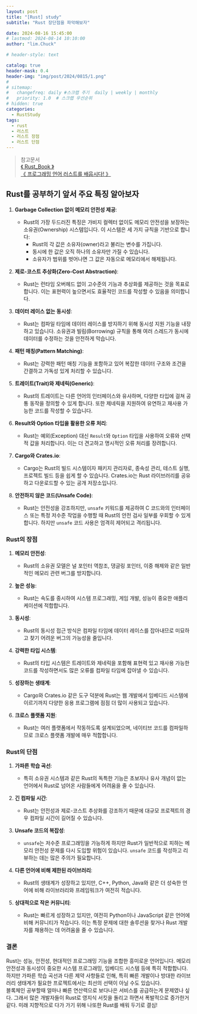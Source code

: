 ```yaml
---
layout: post
title: "[Rust] study"
subtitle: "Rust 장단점을 파악해보자"

date: 2024-08-16 15:45:00
# lastmod: 2024-08-14 10:10:00
author: "lim.Chuck"

# header-style: text

catalog: true
header-mask: 0.4
header-img: "img/post/2024/0815/1.png"
#
# sitemap:
#   changefreq: daily #스크랩 주기  daily | weekly | monthly
#   priority: 1.0  # 스크랩 우선순위
# hidden: true
categories:
  - RustStudy
tags:
  - rust
  - 러스트
  - 러스트 장점
  - 러스트 단점
---
```


> 참고문서 <br/>[ 《 Rust_Book 》 ](https://doc.rust-kr.org/)<br/>[ 《 프로그래밍 언어 러스트를 배웁시다! 》 ](https://www.youtube.com/watch?v=W9DO6m8JSSs&list=PLfllocyHVgsSJf1zO6k6o3SX2mbZjAqYE)

## Rust를 공부하기 앞서 주요 특징 알아보자

1. **Garbage Collection 없이 메모리 안전성 제공**:

   - Rust의 가장 두드러진 특징은 가비지 컬렉터 없이도 메모리 안전성을 보장하는 소유권(Ownership) 시스템입니다. 이 시스템은 세 가지 규칙을 기반으로 합니다:
     - Rust의 각 값은 소유자(owner)라고 불리는 변수를 가집니다.
     - 동시에 한 값은 오직 하나의 소유자만 가질 수 있습니다.
     - 소유자가 범위를 벗어나면 그 값은 자동으로 메모리에서 해제됩니다.

2. **제로-코스트 추상화(Zero-Cost Abstraction)**:

   - Rust는 런타임 오버헤드 없이 고수준의 기능과 추상화를 제공하는 것을 목표로 합니다. 이는 표현력이 높으면서도 효율적인 코드를 작성할 수 있음을 의미합니다.

3. **데이터 레이스 없는 동시성**:

   - Rust는 컴파일 타임에 데이터 레이스를 방지하기 위해 동시성 지원 기능을 내장하고 있습니다. 소유권과 빌림(Borrowing) 규칙을 통해 여러 스레드가 동시에 데이터를 수정하는 것을 안전하게 막습니다.

4. **패턴 매칭(Pattern Matching)**:

   - Rust는 강력한 패턴 매칭 기능을 포함하고 있어 복잡한 데이터 구조와 조건을 간결하고 가독성 있게 처리할 수 있습니다.

5. **트레이트(Trait)와 제네릭(Generic)**:

   - Rust의 트레이트는 다른 언어의 인터페이스와 유사하며, 다양한 타입에 걸쳐 공통 동작을 정의할 수 있게 합니다. 또한 제네릭을 지원하여 유연하고 재사용 가능한 코드를 작성할 수 있습니다.

6. **Result와 Option 타입을 활용한 오류 처리**:

   - Rust는 예외(Exception) 대신 `Result`와 `Option` 타입을 사용하여 오류와 선택적 값을 처리합니다. 이는 더 견고하고 명시적인 오류 처리를 장려합니다.

7. **Cargo와 Crates.io**:

   - Cargo는 Rust의 빌드 시스템이자 패키지 관리자로, 종속성 관리, 테스트 실행, 프로젝트 빌드 등을 쉽게 할 수 있습니다. Crates.io는 Rust 라이브러리를 공유하고 다운로드할 수 있는 공개 저장소입니다.

8. **안전하지 않은 코드(Unsafe Code)**:
   - Rust는 안전성을 강조하지만, `unsafe` 키워드를 제공하여 C 코드와의 인터페이스 또는 특정 저수준 작업을 수행할 때 Rust의 안전 검사 일부를 우회할 수 있게 합니다. 하지만 `unsafe` 코드 사용은 엄격히 제어되고 격리됩니다.

### Rust의 장점

1. **메모리 안전성**:

   - Rust의 소유권 모델은 널 포인터 역참조, 댕글링 포인터, 이중 해제와 같은 일반적인 메모리 관련 버그를 방지합니다.

2. **높은 성능**:

   - Rust는 속도를 중시하여 시스템 프로그래밍, 게임 개발, 성능이 중요한 애플리케이션에 적합합니다.

3. **동시성**:

   - Rust의 동시성 접근 방식은 컴파일 타임에 데이터 레이스를 잡아내므로 미묘하고 찾기 어려운 버그의 가능성을 줄입니다.

4. **강력한 타입 시스템**:

   - Rust의 타입 시스템은 트레이트와 제네릭을 포함해 표현력 있고 재사용 가능한 코드를 작성하면서도 많은 오류를 컴파일 타임에 잡아낼 수 있습니다.

5. **성장하는 생태계**:

   - Cargo와 Crates.io 같은 도구 덕분에 Rust는 웹 개발에서 임베디드 시스템에 이르기까지 다양한 응용 프로그램에 점점 더 많이 사용되고 있습니다.

6. **크로스 플랫폼 지원**:
   - Rust는 여러 플랫폼에서 작동하도록 설계되었으며, 네이티브 코드를 컴파일하므로 크로스 플랫폼 개발에 매우 적합합니다.

### Rust의 단점

1. **가파른 학습 곡선**:

   - 특히 소유권 시스템과 같은 Rust의 독특한 기능은 초보자나 유사 개념이 없는 언어에서 Rust로 넘어온 사람들에게 어려움을 줄 수 있습니다.

2. **긴 컴파일 시간**:

   - Rust는 안전성과 제로-코스트 추상화를 강조하기 때문에 대규모 프로젝트의 경우 컴파일 시간이 길어질 수 있습니다.

3. **Unsafe 코드의 복잡성**:

   - `unsafe`는 저수준 프로그래밍을 가능하게 하지만 Rust가 일반적으로 피하는 메모리 안전성 문제를 다시 도입할 위험이 있습니다. `unsafe` 코드를 작성하고 리뷰하는 데는 많은 주의가 필요합니다.

4. **다른 언어에 비해 제한된 라이브러리**:

   - Rust의 생태계가 성장하고 있지만, C++, Python, Java와 같은 더 성숙한 언어에 비해 라이브러리와 프레임워크가 여전히 적습니다.

5. **상대적으로 작은 커뮤니티**:
   - Rust는 빠르게 성장하고 있지만, 여전히 Python이나 JavaScript 같은 언어에 비해 커뮤니티가 작습니다. 이는 특정 문제에 대한 솔루션을 찾거나 Rust 개발자를 채용하는 데 어려움을 줄 수 있습니다.

### 결론

Rust는 성능, 안전성, 현대적인 프로그래밍 기능을 조합한 흥미로운 언어입니다. 메모리 안전성과 동시성이 중요한 시스템 프로그래밍, 임베디드 시스템 등에 특히 적합합니다. 하지만 가파른 학습 곡선과 다른 제약 사항들로 인해, 특히 빠른 개발이나 방대한 라이브러리 생태계가 필요한 프로젝트에서는 최선의 선택이 아닐 수도 있습니다.  
블록체인 공부할때 얼마나 빠른 연산력으로 보다나은 서비스를 공급하는게 문제였나 싶다. 그래서 많은 개발자들이 Rust로 영지식 서킷을 돌리고 하면서 폭발적으로 증가한거같다. 미래 지향적으로 다가 가기 위해 나또한 Rust를 배워 두기로 결심!
